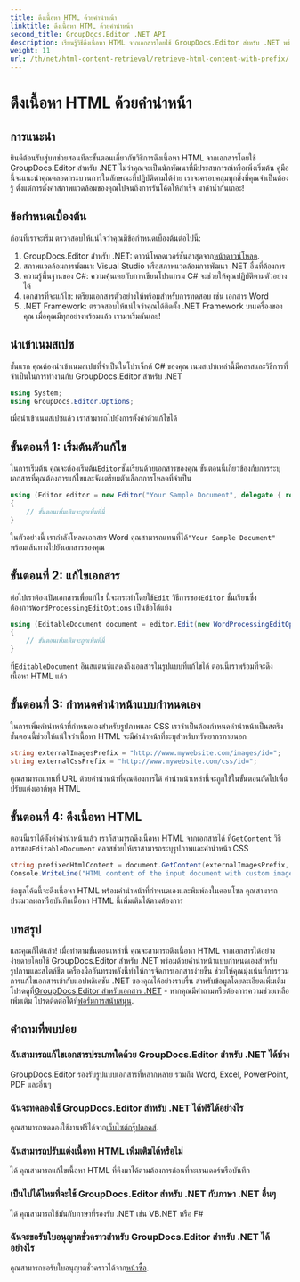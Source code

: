 ```yaml
---
title: ดึงเนื้อหา HTML ด้วยคำนำหน้า
linktitle: ดึงเนื้อหา HTML ด้วยคำนำหน้า
second_title: GroupDocs.Editor .NET API
description: เรียนรู้วิธีดึงเนื้อหา HTML จากเอกสารโดยใช้ GroupDocs.Editor สำหรับ .NET พร้อมคำนำหน้าแบบกำหนดเองสำหรับรูปภาพและสไตล์ชีต รวมคำแนะนำทีละขั้นตอน
weight: 11
url: /th/net/html-content-retrieval/retrieve-html-content-with-prefix/
---
```


# ดึงเนื้อหา HTML ด้วยคำนำหน้า

## การแนะนำ
ยินดีต้อนรับสู่บทช่วยสอนทีละขั้นตอนเกี่ยวกับวิธีการดึงเนื้อหา HTML จากเอกสารโดยใช้ GroupDocs.Editor สำหรับ .NET ไม่ว่าคุณจะเป็นนักพัฒนาที่มีประสบการณ์หรือเพิ่งเริ่มต้น คู่มือนี้จะแนะนำคุณตลอดกระบวนการในลักษณะที่ปฏิบัติตามได้ง่าย เราจะครอบคลุมทุกสิ่งที่คุณจำเป็นต้องรู้ ตั้งแต่การตั้งค่าสภาพแวดล้อมของคุณไปจนถึงการรันโค้ดให้สำเร็จ มาดำน้ำกันเถอะ!
## ข้อกำหนดเบื้องต้น
ก่อนที่เราจะเริ่ม ตรวจสอบให้แน่ใจว่าคุณมีข้อกำหนดเบื้องต้นต่อไปนี้:
1.  GroupDocs.Editor สำหรับ .NET: ดาวน์โหลดเวอร์ชันล่าสุดจาก[หน้าดาวน์โหลด](https://releases.groupdocs.com/editor/net/).
2. สภาพแวดล้อมการพัฒนา: Visual Studio หรือสภาพแวดล้อมการพัฒนา .NET อื่นที่ต้องการ
3. ความรู้พื้นฐานของ C#: ความคุ้นเคยกับการเขียนโปรแกรม C# จะช่วยให้คุณปฏิบัติตามตัวอย่างได้
4. เอกสารที่จะแก้ไข: เตรียมเอกสารตัวอย่างให้พร้อมสำหรับการทดสอบ เช่น เอกสาร Word
5. .NET Framework: ตรวจสอบให้แน่ใจว่าคุณได้ติดตั้ง .NET Framework บนเครื่องของคุณ
เมื่อคุณมีทุกอย่างพร้อมแล้ว เรามาเริ่มกันเลย!
## นำเข้าเนมสเปซ
ขั้นแรก คุณต้องนำเข้าเนมสเปซที่จำเป็นในโปรเจ็กต์ C# ของคุณ เนมสเปซเหล่านี้มีคลาสและวิธีการที่จำเป็นในการทำงานกับ GroupDocs.Editor สำหรับ .NET
```csharp
using System;
using GroupDocs.Editor.Options;
```
เมื่อนำเข้าเนมสเปซแล้ว เราสามารถไปยังการตั้งค่าตัวแก้ไขได้
## ขั้นตอนที่ 1: เริ่มต้นตัวแก้ไข
 ในการเริ่มต้น คุณจะต้องเริ่มต้น`Editor`ชั้นเรียนด้วยเอกสารของคุณ ขั้นตอนนี้เกี่ยวข้องกับการระบุเอกสารที่คุณต้องการแก้ไขและจัดเตรียมตัวเลือกการโหลดที่จำเป็น
```csharp
using (Editor editor = new Editor("Your Sample Document", delegate { return new WordProcessingLoadOptions(); }))
{
    // ขั้นตอนเพิ่มเติมจะถูกเพิ่มที่นี่
}
```
 ในตัวอย่างนี้ เรากำลังโหลดเอกสาร Word คุณสามารถแทนที่ได้`"Your Sample Document"` พร้อมเส้นทางไปยังเอกสารของคุณ
## ขั้นตอนที่ 2: แก้ไขเอกสาร
 ต่อไปเราต้องเปิดเอกสารเพื่อแก้ไข นี้จะกระทำโดยใช้`Edit` วิธีการของ`Editor` ชั้นเรียนซึ่งต้องการ`WordProcessingEditOptions` เป็นข้อโต้แย้ง
```csharp
using (EditableDocument document = editor.Edit(new WordProcessingEditOptions()))
{
    // ขั้นตอนเพิ่มเติมจะถูกเพิ่มที่นี่
}
```
 ที่`EditableDocument` อินสแตนซ์แสดงถึงเอกสารในรูปแบบที่แก้ไขได้ ตอนนี้เราพร้อมที่จะดึงเนื้อหา HTML แล้ว
## ขั้นตอนที่ 3: กำหนดคำนำหน้าแบบกำหนดเอง
ในการเพิ่มคำนำหน้าที่กำหนดเองสำหรับรูปภาพและ CSS เราจำเป็นต้องกำหนดคำนำหน้าเป็นสตริง ขั้นตอนนี้ช่วยให้แน่ใจว่าเนื้อหา HTML จะมีคำนำหน้าที่ระบุสำหรับทรัพยากรภายนอก
```csharp
string externalImagesPrefix = "http://www.mywebsite.com/images/id=";
string externalCssPrefix = "http://www.mywebsite.com/css/id=";
```
คุณสามารถแทนที่ URL ด้วยคำนำหน้าที่คุณต้องการได้ คำนำหน้าเหล่านี้จะถูกใช้ในขั้นตอนถัดไปเพื่อปรับแต่งเอาต์พุต HTML
## ขั้นตอนที่ 4: ดึงเนื้อหา HTML
ตอนนี้เราได้ตั้งค่าคำนำหน้าแล้ว เราก็สามารถดึงเนื้อหา HTML จากเอกสารได้ ที่`GetContent` วิธีการของ`EditableDocument` คลาสช่วยให้เราสามารถระบุรูปภาพและคำนำหน้า CSS
```csharp
string prefixedHtmlContent = document.GetContent(externalImagesPrefix, externalCssPrefix);
Console.WriteLine("HTML content of the input document with custom image and stylesheet prefixes: {0}", prefixedHtmlContent);
```
ข้อมูลโค้ดนี้จะดึงเนื้อหา HTML พร้อมคำนำหน้าที่กำหนดเองและพิมพ์ลงในคอนโซล คุณสามารถประมวลผลหรือบันทึกเนื้อหา HTML นี้เพิ่มเติมได้ตามต้องการ
## บทสรุป
และคุณก็ได้แล้ว! เมื่อทำตามขั้นตอนเหล่านี้ คุณจะสามารถดึงเนื้อหา HTML จากเอกสารได้อย่างง่ายดายโดยใช้ GroupDocs.Editor สำหรับ .NET พร้อมด้วยคำนำหน้าแบบกำหนดเองสำหรับรูปภาพและสไตล์ชีต เครื่องมืออันทรงพลังนี้ทำให้การจัดการเอกสารง่ายขึ้น ช่วยให้คุณมุ่งเน้นที่การรวมการแก้ไขเอกสารเข้ากับแอปพลิเคชัน .NET ของคุณได้อย่างราบรื่น
 สำหรับข้อมูลโดยละเอียดเพิ่มเติม โปรดดูที่[GroupDocs.Editor สำหรับเอกสาร .NET](https://tutorials.groupdocs.com/editor/net/) - หากคุณมีคำถามหรือต้องการความช่วยเหลือเพิ่มเติม โปรดติดต่อได้ที่[ฟอรั่มการสนับสนุน](https://forum.groupdocs.com/c/editor/20).
## คำถามที่พบบ่อย
### ฉันสามารถแก้ไขเอกสารประเภทใดด้วย GroupDocs.Editor สำหรับ .NET ได้บ้าง
GroupDocs.Editor รองรับรูปแบบเอกสารที่หลากหลาย รวมถึง Word, Excel, PowerPoint, PDF และอื่นๆ
### ฉันจะทดลองใช้ GroupDocs.Editor สำหรับ .NET ได้ฟรีได้อย่างไร
 คุณสามารถทดลองใช้งานฟรีได้จาก[เว็บไซต์กรุ๊ปดอคส์](https://releases.groupdocs.com/).
### ฉันสามารถปรับแต่งเนื้อหา HTML เพิ่มเติมได้หรือไม่
ได้ คุณสามารถแก้ไขเนื้อหา HTML ที่ดึงมาได้ตามต้องการก่อนที่จะเรนเดอร์หรือบันทึก
### เป็นไปได้ไหมที่จะใช้ GroupDocs.Editor สำหรับ .NET กับภาษา .NET อื่นๆ
ได้ คุณสามารถใช้มันกับภาษาที่รองรับ .NET เช่น VB.NET หรือ F#
### ฉันจะขอรับใบอนุญาตชั่วคราวสำหรับ GroupDocs.Editor สำหรับ .NET ได้อย่างไร
 คุณสามารถขอรับใบอนุญาตชั่วคราวได้จาก[หน้าซื้อ](https://purchase.groupdocs.com/temporary-license/).